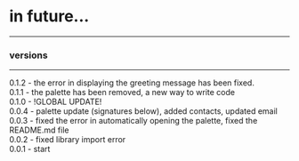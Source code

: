 # in future... #
-----------
### versions ###
-----------
0.1.2 - the error in displaying the greeting message has been fixed.
<br>
0.1.1 - the palette has been removed, a new way to write code
<br>
0.1.0 - !GLOBAL UPDATE!
<br>
0.0.4 - palette update (signatures below), added contacts, updated email
<br>
0.0.3 - fixed the error in automatically opening the palette, fixed the README.md file
<br>
0.0.2 - fixed library import error
<br>
0.0.1 - start
<br>